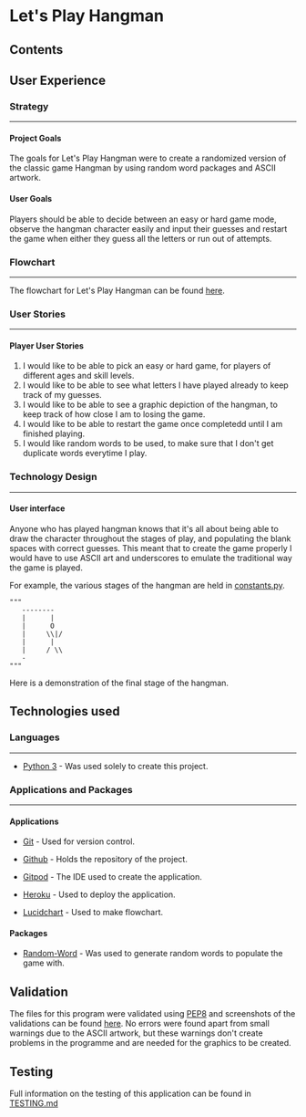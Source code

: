 # Let's Play Hangman



## Contents



## User Experience

### Strategy
___

#### **Project Goals**

The goals for Let's Play Hangman were to create a randomized version of the classic game Hangman by using random word packages and ASCII artwork.

#### **User Goals**

Players should be able to decide between an easy or hard game mode, observe the hangman character easily and input their guesses and restart the game when either they guess all the letters or run out of attempts. 


### Flowchart
___

The flowchart for Let's Play Hangman can be found [here](assets/images/flowchart/hangman_flowchart.pdf). 

### User Stories
___

#### Player User Stories

1. I would like to be able to pick an easy or hard game, for players of different ages and skill levels.
2. I would like to be able to see what letters I have played already to keep track of my guesses. 
3. I would like to be able to see a graphic depiction of the hangman, to keep track of how close I am to losing the game. 
4. I would like to be able to restart the game once completedd until I am finished playing. 
5. I would like random words to be used, to make sure that I don't get duplicate words everytime I play. 

### Technology Design
___

#### User interface

Anyone who has played hangman knows that it's all about being able to draw the character throughout the stages of play, and populating the blank spaces with correct guesses. This meant that to create the game properly I would have to use ASCII art and underscores to emulate the traditional way the game is played. 

For example, the various stages of the hangman are held in [constants.py](constants.py). 

```
"""
   --------
   |      |
   |      O
   |     \\|/
   |      |
   |     / \\
   -
"""
```
Here is a demonstration of the final stage of the hangman. 

## Technologies used

### Languages
___

- [Python 3](https://www.python.org/) - Was used solely to create this project.


### Applications and Packages

---

#### Applications

- [Git](https://git-scm.com/) - Used for version control.

- [Github](https://github.com/) - Holds the repository of the project.

- [Gitpod](https://gitpod.com/) - The IDE used to create the application.

- [Heroku](https://www.heroku.com) - Used to deploy the application.

- [Lucidchart](https://lucid.co/product/lucidchart) - Used to make flowchart.


#### Packages

- [Random-Word](https://pypi.org/project/Random-Word/) - Was used to generate random words to populate the game with.

## Validation 

The files for this program were validated using [PEP8](http://pep8online.com/) and screenshots of the validations can be found [here](assets/images/validation). No errors were found apart from small warnings due to the ASCII artwork, but these warnings don't create problems in the programme and are needed for the graphics to be created. 

## Testing

Full information on the testing of this application can be found in [TESTING.md](TESTING.md)